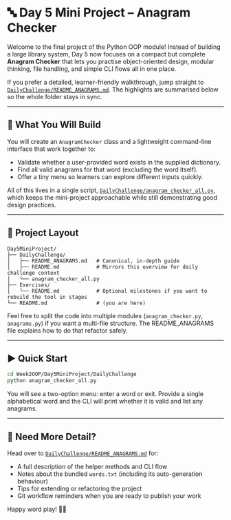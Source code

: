 # 🔤 Day 5 Mini Project – Anagram Checker

Welcome to the final project of the Python OOP module! Instead of building a large library system, Day 5 now focuses on a compact but complete **Anagram Checker** that lets you practise object-oriented design, modular thinking, file handling, and simple CLI flows all in one place.

If you prefer a detailed, learner-friendly walkthrough, jump straight to [`DailyChallenge/README_ANAGRAMS.md`](DailyChallenge/README_ANAGRAMS.md). The highlights are summarised below so the whole folder stays in sync.

---

## 🧩 What You Will Build

You will create an `AnagramChecker` class and a lightweight command-line interface that work together to:

- Validate whether a user-provided word exists in the supplied dictionary.
- Find all valid anagrams for that word (excluding the word itself).
- Offer a tiny menu so learners can explore different inputs quickly.

All of this lives in a single script, [`DailyChallenge/anagram_checker_all.py`](DailyChallenge/anagram_checker_all.py), which keeps the mini-project approachable while still demonstrating good design practices.

---

## 📂 Project Layout

```
Day5MiniProject/
├── DailyChallenge/
│   ├── README_ANAGRAMS.md   # Canonical, in-depth guide
│   ├── README.md            # Mirrors this overview for daily challenge context
│   └── anagram_checker_all.py
├── Exercises/
│   └── README.md            # Optional milestones if you want to rebuild the tool in stages
└── README.md                # (you are here)
```

Feel free to split the code into multiple modules (`anagram_checker.py`, `anagrams.py`) if you want a multi-file structure. The README_ANAGRAMS file explains how to do that refactor safely.

---

## ▶️ Quick Start

```bash
cd Week2OOP/Day5MiniProject/DailyChallenge
python anagram_checker_all.py
```

You will see a two-option menu: enter a word or exit. Provide a single alphabetical word and the CLI will print whether it is valid and list any anagrams.

---

## 📘 Need More Detail?

Head over to [`DailyChallenge/README_ANAGRAMS.md`](DailyChallenge/README_ANAGRAMS.md) for:

- A full description of the helper methods and CLI flow
- Notes about the bundled `words.txt` (including its auto-generation behaviour)
- Tips for extending or refactoring the project
- Git workflow reminders when you are ready to publish your work

Happy word play! 🐍✨
